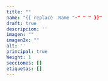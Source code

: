```yaml
---
title: ""
name: "{{ replace .Name "-" " " }}"
draft: true
descripcion: ''
imagen: ""
imagen2x: ""
alt: ''
principal: true
Weight: 1
secciones: []
etiquetas: []
---
```

